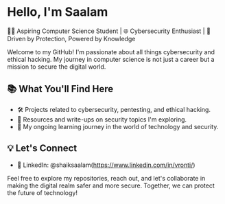 # Hello, I'm Saalam

👨‍💻 Aspiring Computer Science Student | 🌐 Cybersecurity Enthusiast | 🚀 Driven by Protection, Powered by Knowledge

Welcome to my GitHub! I'm passionate about all things cybersecurity and ethical hacking. My journey in computer science is not just a career but a mission to secure the digital world.

## 📚 What You'll Find Here

- 🛠️ Projects related to cybersecurity, pentesting, and ethical hacking.
- 📖 Resources and write-ups on security topics I'm exploring.
- 🌱 My ongoing learning journey in the world of technology and security.

## 💡 Let's Connect

- 🔗 LinkedIn: @shaiksaalam(https://www.linkedin.com/in/vronti/)

Feel free to explore my repositories, reach out, and let's collaborate in making the digital realm safer and more secure. Together, we can protect the future of technology!

